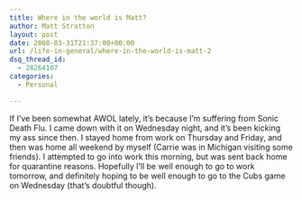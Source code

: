 ```yaml
---
title: Where in the world is Matt?
author: Matt Stratton
layout: post
date: 2008-03-31T21:37:00+00:00
url: /life-in-general/where-in-the-world-is-matt-2
dsq_thread_id:
  - 28264107
categories:
  - Personal

---
```

If I&#8217;ve been somewhat AWOL lately, it&#8217;s because I&#8217;m suffering from Sonic Death Flu. I came down with it on Wednesday night, and it&#8217;s been kicking my ass since then. I stayed home from work on Thursday and Friday, and then was home all weekend by myself (Carrie was in Michigan visiting some friends). I attempted to go into work this morning, but was sent back home for quarantine reasons. Hopefully I&#8217;ll be well enough to go to work tomorrow, and definitely hoping to be well enough to go to the Cubs game on Wednesday (that&#8217;s doubtful though).